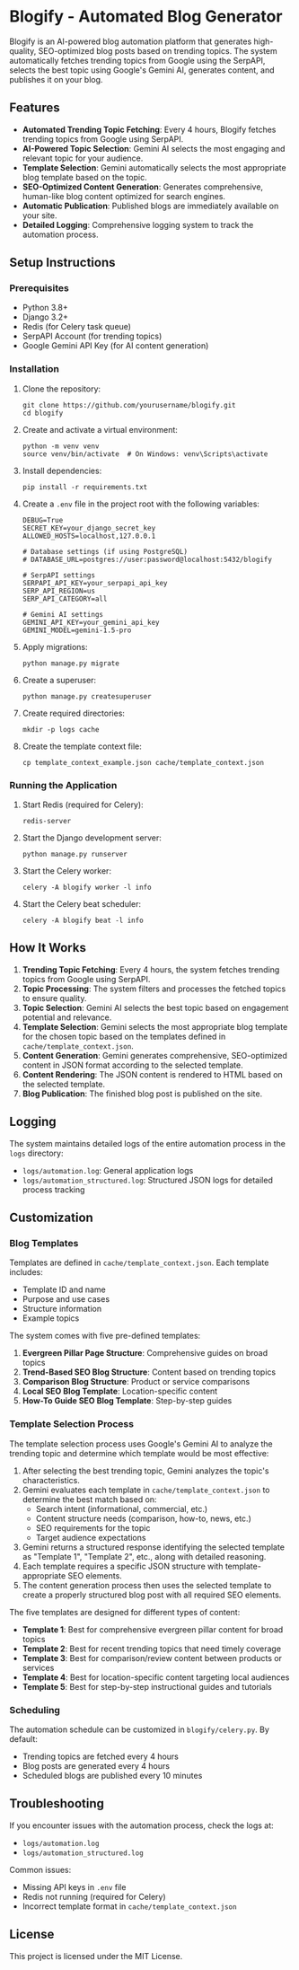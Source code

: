 # Blogify - Automated Blog Generator

Blogify is an AI-powered blog automation platform that generates high-quality, SEO-optimized blog posts based on trending topics. The system automatically fetches trending topics from Google using the SerpAPI, selects the best topic using Google's Gemini AI, generates content, and publishes it on your blog.

## Features

- **Automated Trending Topic Fetching**: Every 4 hours, Blogify fetches trending topics from Google using SerpAPI.
- **AI-Powered Topic Selection**: Gemini AI selects the most engaging and relevant topic for your audience.
- **Template Selection**: Gemini automatically selects the most appropriate blog template based on the topic.
- **SEO-Optimized Content Generation**: Generates comprehensive, human-like blog content optimized for search engines.
- **Automatic Publication**: Published blogs are immediately available on your site.
- **Detailed Logging**: Comprehensive logging system to track the automation process.

## Setup Instructions

### Prerequisites

- Python 3.8+
- Django 3.2+
- Redis (for Celery task queue)
- SerpAPI Account (for trending topics)
- Google Gemini API Key (for AI content generation)

### Installation

1. Clone the repository:
   ```
   git clone https://github.com/yourusername/blogify.git
   cd blogify
   ```

2. Create and activate a virtual environment:
   ```
   python -m venv venv
   source venv/bin/activate  # On Windows: venv\Scripts\activate
   ```

3. Install dependencies:
   ```
   pip install -r requirements.txt
   ```

4. Create a `.env` file in the project root with the following variables:
   ```
   DEBUG=True
   SECRET_KEY=your_django_secret_key
   ALLOWED_HOSTS=localhost,127.0.0.1
   
   # Database settings (if using PostgreSQL)
   # DATABASE_URL=postgres://user:password@localhost:5432/blogify
   
   # SerpAPI settings
   SERPAPI_API_KEY=your_serpapi_api_key
   SERP_API_REGION=us
   SERP_API_CATEGORY=all
   
   # Gemini AI settings
   GEMINI_API_KEY=your_gemini_api_key
   GEMINI_MODEL=gemini-1.5-pro
   ```

5. Apply migrations:
   ```
   python manage.py migrate
   ```

6. Create a superuser:
   ```
   python manage.py createsuperuser
   ```

7. Create required directories:
   ```
   mkdir -p logs cache
   ```

8. Create the template context file:
   ```
   cp template_context_example.json cache/template_context.json
   ```

### Running the Application

1. Start Redis (required for Celery):
   ```
   redis-server
   ```

2. Start the Django development server:
   ```
   python manage.py runserver
   ```

3. Start the Celery worker:
   ```
   celery -A blogify worker -l info
   ```

4. Start the Celery beat scheduler:
   ```
   celery -A blogify beat -l info
   ```

## How It Works

1. **Trending Topic Fetching**: Every 4 hours, the system fetches trending topics from Google using SerpAPI.
2. **Topic Processing**: The system filters and processes the fetched topics to ensure quality.
3. **Topic Selection**: Gemini AI selects the best topic based on engagement potential and relevance.
4. **Template Selection**: Gemini selects the most appropriate blog template for the chosen topic based on the templates defined in `cache/template_context.json`.
5. **Content Generation**: Gemini generates comprehensive, SEO-optimized content in JSON format according to the selected template.
6. **Content Rendering**: The JSON content is rendered to HTML based on the selected template.
7. **Blog Publication**: The finished blog post is published on the site.

## Logging

The system maintains detailed logs of the entire automation process in the `logs` directory:
- `logs/automation.log`: General application logs
- `logs/automation_structured.log`: Structured JSON logs for detailed process tracking

## Customization

### Blog Templates

Templates are defined in `cache/template_context.json`. Each template includes:
- Template ID and name
- Purpose and use cases
- Structure information
- Example topics

The system comes with five pre-defined templates:
1. **Evergreen Pillar Page Structure**: Comprehensive guides on broad topics
2. **Trend-Based SEO Blog Structure**: Content based on trending topics
3. **Comparison Blog Structure**: Product or service comparisons
4. **Local SEO Blog Template**: Location-specific content
5. **How-To Guide SEO Blog Template**: Step-by-step guides

### Template Selection Process

The template selection process uses Google's Gemini AI to analyze the trending topic and determine which template would be most effective:

1. After selecting the best trending topic, Gemini analyzes the topic's characteristics.
2. Gemini evaluates each template in `cache/template_context.json` to determine the best match based on:
   - Search intent (informational, commercial, etc.)
   - Content structure needs (comparison, how-to, news, etc.)
   - SEO requirements for the topic
   - Target audience expectations
3. Gemini returns a structured response identifying the selected template as "Template 1", "Template 2", etc., along with detailed reasoning.
4. Each template requires a specific JSON structure with template-appropriate SEO elements.
5. The content generation process then uses the selected template to create a properly structured blog post with all required SEO elements.

The five templates are designed for different types of content:
- **Template 1**: Best for comprehensive evergreen pillar content for broad topics
- **Template 2**: Best for recent trending topics that need timely coverage
- **Template 3**: Best for comparison/review content between products or services
- **Template 4**: Best for location-specific content targeting local audiences
- **Template 5**: Best for step-by-step instructional guides and tutorials

### Scheduling

The automation schedule can be customized in `blogify/celery.py`. By default:
- Trending topics are fetched every 4 hours
- Blog posts are generated every 4 hours
- Scheduled blogs are published every 10 minutes

## Troubleshooting

If you encounter issues with the automation process, check the logs at:
- `logs/automation.log`
- `logs/automation_structured.log`

Common issues:
- Missing API keys in `.env` file
- Redis not running (required for Celery)
- Incorrect template format in `cache/template_context.json`

## License

This project is licensed under the MIT License.